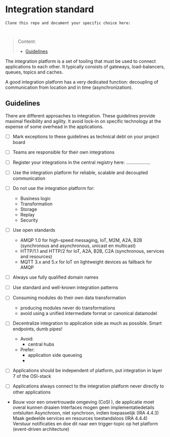 # Integration standard

```
Clone this repo and document your specific choice here:



```
> Content:
>
> - [Guidelines](#guidelines)
>

The integration platform is a set of tooling that must be used to connect applications to each other.
It typically consists of gateways, load-balancers, queues, topics and caches.

A good integration platform has a very dedicated function: decoupling of communication from location and in time (asynchronization).

## Guidelines

There are different approaches to integration. These guidelines provide maximal flexibility and agility. 
It avoid lock-in on specific technology at the expense of some overhead in the applications.


- [ ] Mark exceptions to these guidelines as technical debt on your project board


- [ ] Teams are responsible for their own integrations


- [ ] Register your integrations in the central registry here: ...................


- [ ] Use the integration platform for reliable, scalable and decoupled communication


- [ ] Do not use the integration platform for:
  - Business logic
  - Transformation
  - Storage
  - Replay
  - Security


- [ ] Use open standards
  - AMQP 1.0 for high-speed messaging, IoT, M2M, A2A, B2B (synchronous and asynchronous, unicast en multicast)
  - HTTP/1.1 and HTTP/2 for IoT, A2A, B2B, C2A (synchronous, services and resources)
  - MQTT 3.x and 5.x for IoT on lightweight devices as fallback for AMQP 


- [ ] Always use fully qualified domain names


- [ ] Use standard and well-known integration patterns


- [ ] Consuming modules do their own data transformation
  - producing modules never do transformations
  - avoid using a unified intermediate format or canonical datamodel


- [ ] Decentralize integration to application side as much as possible. Smart endpoints, dumb pipes!
  - Avoid:
    - central hubs
  - Prefer:
    - application side queueing
    -  


- [ ] Applications should be independent of platform, put integration in layer 7 of the OSI-stack


- [ ] Applications always connect to the integration platform never directly to other applications


- 
  Bouw voor een onvertrouwde omgeving (CoSI  ), de applicatie moet overal kunnen draaien
  Interfaces mogen geen implementatiedetails ontsluiten
  Asynchroon, niet synchroon, indien toepasselijk (IRA 4.4.3)
  Maak gedeelde services en resources toestandsloos (IRA 4.4.4)
  Verstuur notificaties en doe dit naar een trigger-topic op het platform (event-driven architecture)

